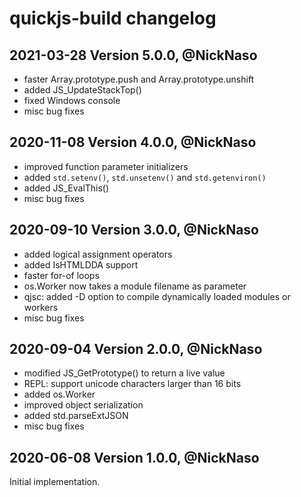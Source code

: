 # quickjs-build changelog

## 2021-03-28 Version 5.0.0, @NickNaso

- faster Array.prototype.push and Array.prototype.unshift
- added JS_UpdateStackTop()
- fixed Windows console
- misc bug fixes

## 2020-11-08 Version 4.0.0, @NickNaso

- improved function parameter initializers
- added `std.setenv()`, `std.unsetenv()` and `std.getenviron()`
- added JS_EvalThis()
- misc bug fixes

## 2020-09-10 Version 3.0.0, @NickNaso

- added logical assignment operators
- added IsHTMLDDA support
- faster for-of loops
- os.Worker now takes a module filename as parameter
- qjsc: added -D option to compile dynamically loaded modules or workers
- misc bug fixes

## 2020-09-04 Version 2.0.0, @NickNaso

- modified JS_GetPrototype() to return a live value
- REPL: support unicode characters larger than 16 bits
- added os.Worker
- improved object serialization
- added std.parseExtJSON
- misc bug fixes

## 2020-06-08 Version 1.0.0, @NickNaso

Initial implementation.